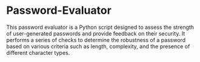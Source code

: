 # Password-Evaluator
This password evaluator is a Python script designed to assess the strength of user-generated passwords and provide feedback on their security. It performs a series of checks to determine the robustness of a password based on various criteria such as length, complexity, and the presence of different character types.
